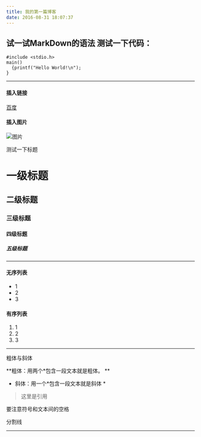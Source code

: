 ```yaml
---
title: 我的第一篇博客
date: 2016-08-31 18:07:37
---
```

试一试MarkDown的语法
测试一下代码：
---
    #include <stdio.h>
    main()
      {printf("Hello World!\n");
    }

---
####  插入链接

[百度](http://www.baidu.com)

####  插入图片

![图片](http://i4.buimg.com/4851/4aeee4645e55aa56.jpg)

测试一下标题

# 一级标题

## 二级标题

### 三级标题

#### 四级标题

##### 五级标题

---
#### 无序列表
* 1
* 2
* 3
#### 有序列表
1. 1
2. 2
3. 3

---
粗体与斜体

**粗体：用两个*包含一段文本就是粗体。 **

* 斜体：用一个*包含一段文本就是斜体  *

> 这里是引用

要注意符号和文本间的空格


分割线

---
